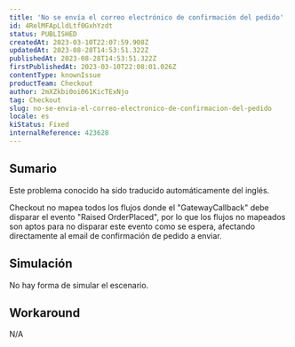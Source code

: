 ```yaml
---
title: 'No se envía el correo electrónico de confirmación del pedido'
id: 4RelMFApLldLtf0GxhYzdt
status: PUBLISHED
createdAt: 2023-03-10T22:07:59.908Z
updatedAt: 2023-08-28T14:53:51.322Z
publishedAt: 2023-08-28T14:53:51.322Z
firstPublishedAt: 2023-03-10T22:08:01.026Z
contentType: knownIssue
productTeam: Checkout
author: 2mXZkbi0oi061KicTExNjo
tag: Checkout
slug: no-se-envia-el-correo-electronico-de-confirmacion-del-pedido
locale: es
kiStatus: Fixed
internalReference: 423628
---
```


## Sumario

<div class="alert alert-info">
  <p>Este problema conocido ha sido traducido automáticamente del inglés.</p>
</div>


Checkout no mapea todos los flujos donde el "GatewayCallback" debe disparar el evento "Raised OrderPlaced", por lo que los flujos no mapeados son aptos para no disparar este evento como se espera, afectando directamente al email de confirmación de pedido a enviar.


##

## Simulación


No hay forma de simular el escenario.



## Workaround


N/A




